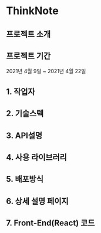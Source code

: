 # ThinkNote

## 프로젝트 소개

## 프로젝트 기간
2021년 4월 9일 ~ 2021년 4월 22일

## 1. 작업자
  

## 2. 기술스텍



## 3. API설명 


## 4. 사용 라이브러리


## 5. 배포방식


## 6. 상세 설명 페이지

## 7. Front-End(React) 코드 

